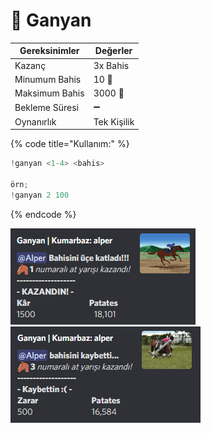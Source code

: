 # 🏇 Ganyan

| Gereksinimler  | Değerler    |
| -------------- | ----------- |
| Kazanç         | 3x Bahis    |
| Minumum Bahis  | 10 🥔       |
| Maksimum Bahis | 3000 🥔     |
| Bekleme Süresi | ➖           |
| Oynanırlık     | Tek Kişilik |

{% code title="Kullanım:" %}
```scala
!ganyan <1-4> <bahis>

örn;
!ganyan 2 100
```
{% endcode %}

![](<../../.gitbook/assets/image (3).png>)![](<../../.gitbook/assets/image (45).png>)
